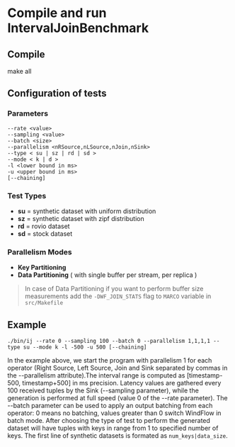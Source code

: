 # Compile and run IntervalJoinBenchmark

## Compile
make all

## Configuration of tests

### Parameters
```
--rate <value>
--sampling <value>
--batch <size>
--parallelism <nRSource,nLSource,nJoin,nSink>
--type < su | sz | rd | sd >
--mode < k | d >
-l <lower bound in ms>
-u <upper bound in ms>
[--chaining]
```

### Test Types

- **su** = synthetic dataset with uniform distribution
- **sz** = synthetic dataset with zipf distribution
- **rd** = rovio dataset
- **sd** = stock dataset

### Parallelism Modes
- **Key Partitioning**
- **Data Partitioning** ( with single buffer per stream, per replica )

> In case of Data Partitioning if you want to      perform buffer size measurements add the `-DWF_JOIN_STATS` flag to `MARCO` variable in `src/Makefile`

## Example
``./bin/ij --rate 0 --sampling 100 --batch 0 --parallelism 1,1,1,1 --type su --mode k -l -500 -u 500 [--chaining] ``

In the example above, we start the program with parallelism 1 for each operator (Right Source, Left Source, Join and Sink separated by commas in the --parallelism attribute).The interval range is computed as [timestamp-500, timestamp+500] in ms precision. Latency values are gathered every 100 received tuples by the Sink (--sampling parameter), while the generation is performed at full speed (value 0 of the --rate parameter). The --batch parameter can be used to apply an output batching from each operator: 0 means no batching, values greater than 0 switch WindFlow in batch mode. After choosing the type of test to perform the generated dataset will have tuples with keys in range from 1 to specified number of keys. The first line of synthetic datasets is formated as `num_keys|data_size`.
